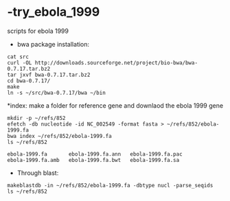 # -try_ebola_1999
scripts for ebola 1999 


* bwa package installation:
```
cat src
curl -OL http://downloads.sourceforge.net/project/bio-bwa/bwa-0.7.17.tar.bz2
tar jxvf bwa-0.7.17.tar.bz2
cd bwa-0.7.17/
make
ln -s ~/src/bwa-0.7.17/bwa ~/bin
```

*index: make a folder for reference gene and downlaod the ebola 1999 gene
```
mkdir -p ~/refs/852
efetch -db nucleotide -id NC_002549 -format fasta > ~/refs/852/ebola-1999.fa
bwa index ~/refs/852/ebola-1999.fa
ls ~/refs/852
```
```
ebola-1999.fa       ebola-1999.fa.ann   ebola-1999.fa.pac
ebola-1999.fa.amb   ebola-1999.fa.bwt   ebola-1999.fa.sa
```

* Through blast:
```
makeblastdb -in ~/refs/852/ebola-1999.fa -dbtype nucl -parse_seqids
ls ~/refs/852
```



